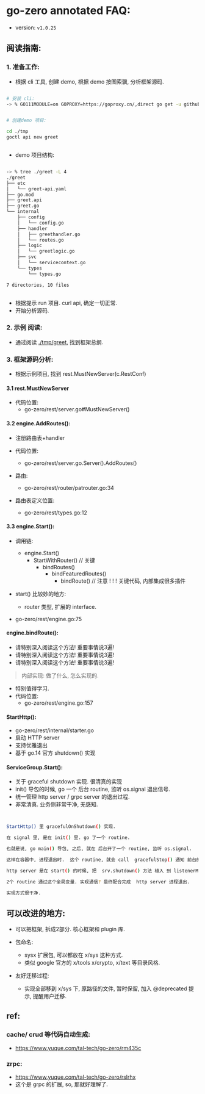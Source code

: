 

# go-zero annotated FAQ:


- version: `v1.0.25`

## 阅读指南:

### 1. 准备工作:

- 根据 cli 工具, 创建 demo, 根据 demo 按图索骥, 分析框架源码.

```bash

# 安装 cli: 
-> % GO111MODULE=on GOPROXY=https://goproxy.cn/,direct go get -u github.com/tal-tech/go-zero/tools/goctl


# 创建demo 项目:

cd ./tmp
goctl api new greet



```

- demo 项目结构: 


```bash

-> % tree ./greet -L 4
./greet
├── etc
│   └── greet-api.yaml
├── go.mod
├── greet.api
├── greet.go
└── internal
    ├── config
    │   └── config.go
    ├── handler
    │   ├── greethandler.go
    │   └── routes.go
    ├── logic
    │   └── greetlogic.go
    ├── svc
    │   └── servicecontext.go
    └── types
        └── types.go

7 directories, 10 files



```


- 根据提示 run 项目. curl api, 确定一切正常. 
- 开始分析源码.



### 2. 示例 阅读: 

- 通过阅读 [./tmp/greet](./tmp/greet), 找到框架总纲. 


### 3. 框架源码分析: 

- 根据示例项目, 找到  rest.MustNewServer(c.RestConf)


#### 3.1 rest.MustNewServer

- 代码位置: 
    - go-zero/rest/server.go#MustNewServer()


#### 3.2 engine.AddRoutes():

- 注册路由表+handler
- 代码位置:
    - go-zero/rest/server.go.Server().AddRoutes()

- 路由: 
    - go-zero/rest/router/patrouter.go:34
    
    
- 路由表定义位置: 
    - go-zero/rest/types.go:12



#### 3.3 engine.Start():

- 调用链:
    - engine.Start()
        - StartWithRouter()  // 关键
            - bindRoutes()
                - bindFeaturedRoutes()
                    - bindRoute() // 注意 ! ! ! 关键代码, 内部集成很多插件


- start() 比较妙的地方: 
    - router 类型, 扩展的 interface. 
    
    
- go-zero/rest/engine.go:75


#### engine.bindRoute():

- 请特别深入阅读这个方法! 重要事情说3遍!
- 请特别深入阅读这个方法! 重要事情说3遍!
- 请特别深入阅读这个方法! 重要事情说3遍!

> 内部实现: 做了什么, 怎么实现的. 

- 特别值得学习. 
- 代码位置: 
    - go-zero/rest/engine.go:157


#### StartHttp():


- go-zero/rest/internal/starter.go
- 启动 HTTP server
- 支持优雅退出
- 基于 go.14 官方 shutdown() 实现


#### ServiceGroup.Start():

- 关于 graceful shutdown 实现. 很清真的实现
- init() 导包的时候, go 一个 后台 routine, 监听 os.signal 退出信号. 
- 统一管理 http server / grpc server 的退出过程. 
- 非常清真. 业务侧非常干净, 无感知. 


```bash


StartHttp() 里 gracefulOnShutdown() 实现. 

在 signal 里, 是在 init() 里. go 了一个 routine. 

也就是说, go main() 导包, 之后, 就在 后台开了一个 routine, 监听 os.signal. 

这样在容器中, 进程退出时.  这个 routine, 就会 call  gracefulStop() 通知 前台的 http server 退出.

http server 是在 start() 的时候, 把  srv.shutdown() 方法 植入 到 listenerManager 全局变量里. 

2个 routine 通过这个全局变量. 实现通信? 最终配合完成  http server 进程退出.

实现方式很干净.

```


## 可以改进的地方: 

- 可以把框架, 拆成2部分. 核心框架和 plugin 库. 
- 包命名: 
    - sysx 扩展包, 可以都放在 x/sys 这种方式. 
    - 类似 google 官方的 x/tools x/crypto, x/text 等目录风格. 

- 友好迁移过程: 
    - 实现全部移到 x/sys 下, 原路径的文件, 暂时保留, 加入 @deprecated 提示, 提醒用户迁移. 



## ref:



### cache/ crud 等代码自动生成: 

- https://www.yuque.com/tal-tech/go-zero/rm435c



### zrpc: 

- https://www.yuque.com/tal-tech/go-zero/rslrhx
- 这个是 grpc 的扩展, so, 那就好理解了. 




